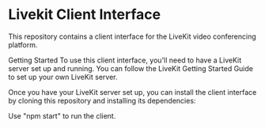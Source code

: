 # Livekit Client Interface
This repository contains a client interface for the LiveKit video conferencing platform. 

Getting Started
To use this client interface, you'll need to have a LiveKit server set up and running. You can follow the LiveKit Getting Started Guide to set up your own LiveKit server.

Once you have your LiveKit server set up, you can install the client interface by cloning this repository and installing its dependencies:

Use "npm start" to run the client.
